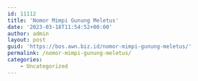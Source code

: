 ```yaml
---
id: 11112
title: 'Nomor Mimpi Gunung Meletus'
date: '2023-03-18T11:54:52+00:00'
author: admin
layout: post
guid: 'https://bos.awn.biz.id/nomor-mimpi-gunung-meletus/'
permalink: /nomor-mimpi-gunung-meletus/
categories:
    - Uncategorized
---
```


